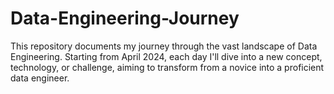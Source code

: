 # Data-Engineering-Journey
This repository documents my journey through the vast landscape of Data Engineering. Starting from April 2024, each day I'll dive into a new concept, technology, or challenge, aiming to transform from a novice into a proficient data engineer.
